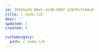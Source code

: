 ```yaml
---
id: 20656ad9-88e1-4c98-908f-22070c51b0c6
title: r.node.lib
desc: ''
updated: 1
created: 1

customLegacy:
  path: r.node.lib
---
```


